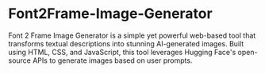 # Font2Frame-Image-Generator
Font 2 Frame Image Generator is a simple yet powerful web-based tool that transforms textual descriptions into stunning AI-generated images. Built using HTML, CSS, and JavaScript, this tool leverages Hugging Face's open-source APIs to generate images based on user prompts.
